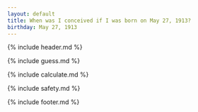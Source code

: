 ```yaml
---
layout: default
title: When was I conceived if I was born on May 27, 1913?
birthday: May 27, 1913
---
```


{% include header.md %}

{% include guess.md %}

{% include calculate.md %}

{% include safety.md %}

{% include footer.md %}



